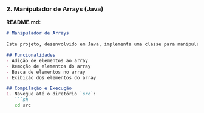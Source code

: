
### 2. Manipulador de Arrays (Java)

**README.md:**
```markdown
# Manipulador de Arrays

Este projeto, desenvolvido em Java, implementa uma classe para manipulação de arrays de inteiros. Inclui funcionalidades de adição, remoção, busca e exibição de elementos.

## Funcionalidades
- Adição de elementos ao array
- Remoção de elementos do array
- Busca de elementos no array
- Exibição dos elementos do array

## Compilação e Execução
1. Navegue até o diretório `src`:
   ```sh
   cd src
